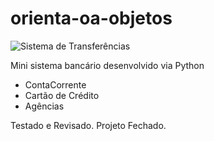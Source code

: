 ﻿# orienta-oa-objetos

![Sistema de Transferências](https://github.com/user-attachments/assets/98b9aa7d-847e-4694-8847-e0ebdb5fa6f6)


Mini sistema bancário desenvolvido via Python

- ContaCorrente
- Cartão de Crédito
- Agências

Testado e Revisado.
Projeto Fechado.
